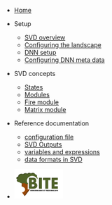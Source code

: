 * [Home](/)

* Setup

	* [SVD overview](svd_setup.md)
	* [Configuring the landscape](configuring_the_landscape.md)
	* [DNN setup](dnn_setup.md)
	* [Configuring DNN meta data](configuring_dnn_metadata.md)

* SVD concepts
	* [States](states.md)
	* [Modules](modules.md)
	* [Fire module](module_fire.md)
	* [Matrix module](module_matrix.md)

* Reference documentation

	* [configuration file](project_file.md)
	* [SVD Outputs](outputs.md)
	* [variables and expressions](variables.md)
	* [data formats in SVD](SVD_data_formats.md)

* ![BITE](img/bite_logo.png)
